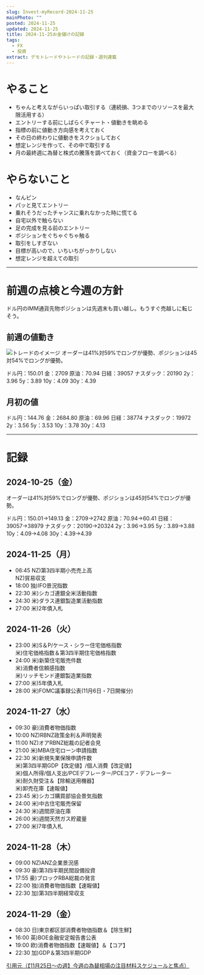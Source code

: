 ```yaml
---
slug: Invest-myRecord-2024-11-25
mainPhoto: ""
posted: 2024-11-25
updated: 2024-11-25
title: 2024-11-25お金儲けの記録
tags:
  - FX
  - 投資
extract: デモトレードやトレードの記録・週刊連載
---
```

# やること

- ちゃんと考えながらいっぱい取引する（連続損、3つまでのリソースを最大限活用する）
- エントリーする前にしばらくチャート・値動きを眺める
- 指標の前に値動き方向感を考えておく
- その日の終わりに値動きをスクショしておく
- 想定レンジを作って、その中で取引する
- 月の最終週に為替と株式の騰落を調べておく（資金フローを調べる）
# やらないこと

- なんピン
- パッと見てエントリー
- 乗れそうだったチャンスに乗れなかった時に慌てる
- 自宅以外で触らない
- 足の完成を見る前のエントリー
- ポジションをぐちゃぐちゃ触る
- 取引をしすぎない
- 目標が高いので、いちいちがっかりしない
- 想定レンジを超えての取引
***
# 前週の点検と今週の方針

ドル円のIMM通貨先物ポジションは先週末も買い越し。もうすぐ売越しに転じそう。

## 前週の値動き

![トレードのイメージ](../../../images/invest/weekly/Invest-myRecord-2024-10-28/01.png)
オーダーは41%対59%でロングが優勢、ポジションは45対54%でロングが優勢。

ドル円：150.01
金：2709
原油：70.94
日経：39057
ナスダック：20190
2y：3.96
5y：3.89
10y：4.09
30y：4.39

## 月初の値

ドル円：144.76
金：2684.80
原油：69.96
日経：38774
ナスダック：19972
2y：3.56
5y：3.53
10y：3.78
30y：4.13
***
# 記録

## 2024-10-25（金）

オーダーは41%対59%でロングが優勢、ポジションは45対54%でロングが優勢。

ドル円：150.01→149.13
金：2709→2742
原油：70.94→60.41
日経：39057→38979
ナスダック：20190→20324
2y：3.96→3.95
5y：3.89→3.88
10y：4.09→4.08
30y：4.39→4.39

## 2024-11-25（月）

- 06:45	NZ)第3四半期小売売上高  
  NZ)貿易収支
- 18:00	独)IFO景況指数
- 22:30	米)シカゴ連銀全米活動指数
- 24:30	米)ダラス連銀製造業活動指数
- 27:00		米)2年債入札
## 2024-11-26（火）

- 23:00	米)S＆P/ケース・シラー住宅価格指数  
  米)住宅価格指数＆第3四半期住宅価格指数
- 24:00	米)新築住宅販売件数  
  米)消費者信頼感指数  
  米)リッチモンド連銀製造業指数
- 27:00	米)5年債入札
- 28:00	米)FOMC議事録公表(11月6日・7日開催分)
## 2024-11-27（水）

- 09:30	豪)消費者物価指数
- 10:00	NZ)RBNZ政策金利＆声明発表
- 11:00	NZ)オアRBNZ総裁の記者会見
- 21:00	米)MBA住宅ローン申請指数
- 22:30	米)新規失業保険申請件数  
  米)第3四半期GDP【改定値】/個人消費【改定値】  
  米)個人所得/個人支出/PCEデフレーター/PCEコア・デフレーター  
  米)耐久財受注＆【除輸送用機器】  
  米)卸売在庫【速報値】
- 23:45	米)シカゴ購買部協会景気指数
- 24:00	米)中古住宅販売保留
- 24:30	米)週間原油在庫
- 26:00	米)週間天然ガス貯蔵量
- 27:00	米)7年債入札
## 2024-11-28（木）

- 09:00	NZ)ANZ企業景況感
- 09:30	豪)第3四半期民間設備投資
- 17:55	豪)ブロックRBA総裁の発言
- 22:00	独)消費者物価指数【速報値】
- 22:30	加)第3四半期経常収支
## 2024-11-29（金）

- 08:30	日)東京都区部消費者物価指数＆【除生鮮】
- 16:00	英)BOE金融安定報告書公表
- 19:00	欧)消費者物価指数【速報値】＆【コア】
- 22:30	加)GDP＆第3四半期GDP

[引用元（【11月25日～の週】今週の為替相場の注目材料スケジュールと焦点）](https://kissfx.com/article/20241125weekfx.html)